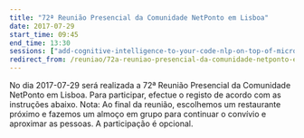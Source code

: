```yaml
---
title: "72ª Reunião Presencial da Comunidade NetPonto em Lisboa"
date: 2017-07-29
start_time: 09:45
end_time: 13:30
sessions: ["add-cognitive-intelligence-to-your-code-nlp-on-top-of-microsoft-cognitive-services","xunit-and-the-temple-of-qa"]
redirect_from: /reuniao/72a-reuniao-presencial-da-comunidade-netponto-em-lisboa/
---
```

No dia 2017-07-29 será realizada a 72ª Reunião Presencial da Comunidade NetPonto em Lisboa. Para participar, efectue o registo de acordo com as instruções abaixo.
Nota: Ao final da reunião, escolhemos um restaurante próximo e fazemos um almoço em grupo para continuar o convívio e aproximar as pessoas. A participação é opcional.